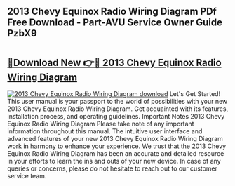 ## 2013 Chevy Equinox Radio Wiring Diagram PDf Free Download - Part-AVU Service Owner Guide PzbX9

# <h2><a href="http://dfs3nb.blite.top/?on=2013+Chevy+Equinox+Radio+Wiring+Diagram">🔗Download New 👉🔴 2013 Chevy Equinox Radio Wiring Diagram</a></h2>

[![2013 Chevy Equinox Radio Wiring Diagram download](https://i.imgur.com/lujVjoI.png)](http://dfs3nb.blite.top/?on=2013+Chevy+Equinox+Radio+Wiring+Diagram)
Let's Get Started! This user manual is your passport to the world of possibilities with your new 2013 Chevy Equinox Radio Wiring Diagram. Get acquainted with its features, installation process, and operating guidelines. Important Notes 2013 Chevy Equinox Radio Wiring Diagram Please take note of any important information throughout this manual. The intuitive user interface and advanced features of your new 2013 Chevy Equinox Radio Wiring Diagram work in harmony to enhance your experience. We trust that the 2013 Chevy Equinox Radio Wiring Diagram has been an accurate and detailed resource in your efforts to learn the ins and outs of your new device. In case of any queries or concerns, please do not hesitate to reach out to our customer service team.
